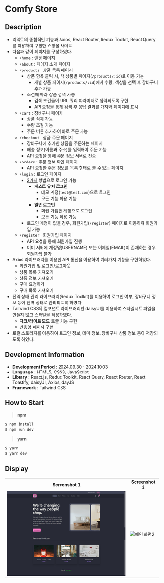 # Comfy Store

## Description

- 리액트의 종합적인 기능과 Axios, React Router, Redux Toolkit, React Query를 이용하여 구현한 쇼핑몰 사이트
- 다음과 같이 페이지를 구성하였다.
  - `/home` : 랜딩 페이지
  - `/about` : 페이지 소개 페이지
  - `/products` : 상품 목록 페이지
    - 상품 항목 클릭 시, 각 상품별 페이지(`/products/:id`)로 이동 가능
      - 개별 상품 페이지(`/products/:id`)에서 수량, 색상을 선택 후 장바구니 추가 가능
    - 조건에 따라 상품 검색 가능
      - 검색 조건들이 URL 쿼리 파라미터로 입력되도록 구현
      - API 요청을 통해 검색 후 응답 결과를 가져와 페이지에 표시
  - `/cart` : 장바구니 페이지
    - 상품 삭제 가능
    - 수량 조절 가능
    - 주문 버튼 추가하여 바로 주문 가능
  - `/checkout` : 상품 주문 페이지
    - 장바구니에 추가한 상품을 주문하는 페이지
    - 배송 정보(이름과 주소)를 입력해야 주문 가능
    - API 요청을 통해 주문 정보 서버로 전송
  - `/orders` : 주문 정보 확인 페이지
    - API 요청한 주문 정보를 목록 형태로 볼 수 있는 페이지
  - `/login` : 로그인 페이지
    - <ins>2가지</ins> 방법으로 로그인 가능
      - **게스트 유저 로그인**
        - 데모 계정(`test@test.com`)으로 로그인
        - 모든 기능 이용 기능
      - **일반 로그인**
        - 회원 가입한 계정으로 로그인
        - 모든 기능 이용 가능
    - 로그인 계정이 없을 경우, 회원가입(`/register`) 페이지로 이동하여 회원가입 가능
  - `/register` : 회원가입 페이지
    - API 요청을 통해 회원가입 진행
    - 이미 서버에 계정명(USERNAME) 또는 이메일(EMAIL)이 존재하는 경우 회원가입 불가
- Axios 라이브러리를 이용한 API 통신을 이용하여 여러가지 기능을 구현하였다.
  - 회원가입 및 로그인/로그아웃
  - 상품 목록 가져오기
  - 상품 정보 가져오기
  - 구매 요청하기
  - 구매 목록 가져오기
- 전역 상태 관리 라이브러리(Redux Toolkit)를 이용하여 로그인 여부, 장바구니 정보 등이 전역 상태로 관리되도록 하였다.
- Tailwind CSS의 컴포넌트 라이브러리인 daisyUI를 이용하여 스타일시트 파일을 만들지 않고 스타일을 적용하였다.
  - **다크/라이트 모드** 토글 기능 구현
  - 반응형 페이지 구현
- 로컬 스토리지를 이용하여 로그인 정보, 테마 정보, 장바구니 상품 정보 등이 저장되도록 하였다.

## Development Information

- **Development Period** : 2024.09.30 - 2024.10.03
- **Language** : HTML5, CSS3, JavaScript
- **Library** : React.js, Redux Toolkit, React Query, React Router, React Toastify, daisyUI, Axios, dayJS
- **Framework** : Tailwind CSS

## How to Start

> **npm**

```bash
$ npm install
$ npm run dev
```

> **yarn**

```bash
$ yarn
$ yarn dev
```

## Display

<table>
<tr>
  <th>Screenshot 1</th>
  <th>Screenshot 2</th>
</tr>
<tr>
  <td>
    <img src="./picture1.png" alt="메인 화면1" width=500 />
  </td>
  <td>
    <img src="./picture3.gif" alt="메인 화면2" width=500 />
  </td>
</tr>
</table>
